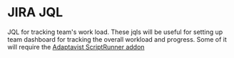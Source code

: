# JIRA JQL
JQL for tracking team's work load.
These jqls will be useful for setting up team dashboard for tracking the overall workload and progress.
Some of it will require the [Adaptavist ScriptRunner addon](https://scriptrunner.adaptavist.com/latest/jira/jql-functions.html)
